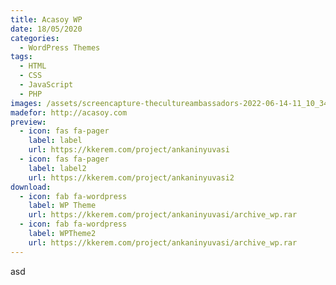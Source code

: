 ```yaml
---
title: Acasoy WP
date: 18/05/2020
categories: 
  - WordPress Themes
tags:
  - HTML
  - CSS
  - JavaScript
  - PHP
images: /assets/screencapture-thecultureambassadors-2022-06-14-11_10_34.jpg
madefor: http://acasoy.com
preview:
  - icon: fas fa-pager
    label: label
    url: https://kkerem.com/project/ankaninyuvasi
  - icon: fas fa-pager
    label: label2
    url: https://kkerem.com/project/ankaninyuvasi2
download:
  - icon: fab fa-wordpress
    label: WP Theme
    url: https://kkerem.com/project/ankaninyuvasi/archive_wp.rar
  - icon: fab fa-wordpress
    label: WPTheme2
    url: https://kkerem.com/project/ankaninyuvasi/archive_wp.rar
---
```


asd